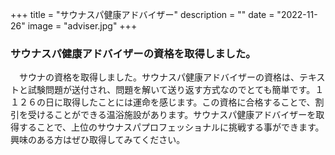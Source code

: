 +++
title = "サウナスパ健康アドバイザー"
description = ""
date = "2022-11-26"
image = "adviser.jpg"
+++

<h3>サウナスパ健康アドバイザーの資格を取得しました。</h3>
<p>　サウナの資格を取得しました。サウナスパ健康アドバイザーの資格は、テキストと試験問題が送付され、問題を解いて送り返す方式なのでとても簡単です。１１２６の日に取得したことには運命を感じます。この資格に合格することで、割引を受けることができる温浴施設があります。サウナスパ健康アドバイザーを取得することで、上位のサウナスパプロフェッショナルに挑戦する事ができます。興味のある方はぜひ取得してみてください。</p>